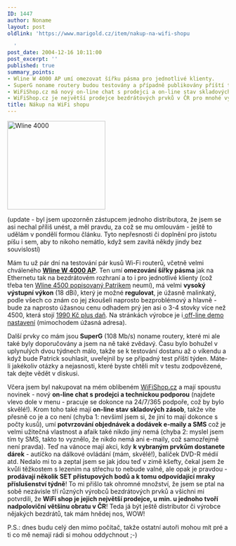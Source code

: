 ```yaml
---
ID: 1447
author: Noname
layout: post
oldlink: 'https://www.marigold.cz/item/nakup-na-wifi-shopu

  '
post_date: 2004-12-16 10:11:00
post_excerpt: ''
published: true
summary_points:
- Wline W 4000 AP umí omezovat šířku pásma pro jednotlivé klienty.
- SuperG noname routery budou testovány a případně publikovány příští týden.
- WiFiShop.cz má nový on-line chat s prodejci a on-line stav skladových zásob.
- WiFiShop.cz je největší prodejce bezdrátových prvků v ČR pro mnohé výrobce.
title: Nákup na WiFi shopu
---
```


<div class="rightbox"><img src="/wp-content/uploads/cache/20041216-4000.jpg" alt="Wline 4000" width="223" height="202" /></div><p>
(update - byl jsem upozorněn zástupcem jednoho distributora, že jsem se
asi nechal příliš unést, a měl pravdu, za což se mu omlouvám - ještě to
udělám v pondělí formou článku. Tyto nepřesnosti či doplnění pro jistotu píšu i sem, aby to nikoho nemátlo, když sem zavítá někdy jindy bez souvislostí)</p>
<p>
Mám tu už pár dní na testování pár kusů Wi-Fi routerů, včetně velmi chváleného <strong><a href="http://www.wline.info/buxus/generate_page.php?page_id=208">Wline W 4000 AP</a></strong>. Ten umí <strong>omezování šířky pásma</strong> jak na Ethernetu tak na bezdrátovém rozhraní a to i pro jednotlivé klienty (což třeba ten <a href="/item/pristupovy-bod-wline-w-4500-s-rizenim-rychlosti-pripojenych-klientu">Wline 4500 popisovaný Patrikem</a> neumí), má velmi <strong>vysoký výstupní výkon</strong> (18 dBi), který je možné <strong>regulovat</strong>, je úžasně malinkatý, podle všech co znám co jej zkoušeli naprosto bezproblémový a hlavně - bude za naprosto úžasnou cenu odhadem prý jen asi o 3-4 stovky více než 4500, která stojí <a href="http://www.wifishop.cz/inshop/scripts/detail.asp?itemId=21258&amp;level=64">1990 Kč plus daň</a>. Na stránkách výrobce je i<a href="http://192.168.0.21.sk/W4000/"> off-line demo nastavení</a> (mimochodem úžasná adresa).</p>
<p>
Další prvky co mám jsou <strong>SuperG</strong> (108 Mb/s) noname routery, které mi ale také byly doporučovány a jsem na ně také zvědavý. Času bylo bohužel v uplynulých dvou týdnech málo, takže se k testování dostanu až o víkendu a když bude Patrick souhlasit, uveřejnil by se případný test příští týden. Máte-li jakékoliv otázky a nejasnosti, které byste chtěli mít v testu zodpovězené, tak dejte vědět v diskusi.</p>
<p>
Včera jsem byl nakupovat na mém oblíbeném <a href="http://www.wifishop.cz/">WiFiShop.cz</a> a mají spoustu novinek - nový <strong>on-line chat s prodejci a technickou podporou</strong> (najdete vlevo dole v menu - pracuje se dokonce na 24/7/365 podpoře, což by bylo skvělé!). Krom toho také mají <strong>on-line stav skladových zásob</strong>, takže víte přesně co je a co není (chyba 1: nevšiml jsem si, že jiní to mají dokonce s počty kusů), umí <strong>potvrzování objednávek a dodávek e-maily a SMS</strong> což je velmi užitečná vlastnost a afaik také nikdo jiný nemá (chyba 2: myslel jsem tím ty SMS, takto to vyznělo, že nikdo nemá ani e-maily, což samozřejmě není pravda). Teď na vánoce mají akci, kdy <strong>k vybraným prvkům dostanete dárek</strong> - autíčko na dálkové ovládání (mám, skvělé!), balíček DVD-R médií atd. Nedalo mi to a zeptal jsem se jak jdou teď v zimě kšefty, čekal jsem že kvůli těžkostem s lezením na střechu to nebude valné, ale opak je pravdou - <strong>prodávají několik SET přístupových bodů a k tomu odpovídající mraky příslušenství týdně</strong>! To mi přišlo tak ohromné množství, že jsem se ptal na sobě nezávisle tří různých výrobců bezdrátových prvků a všichni mi potvrdili, že <strong>WiFi shop je jejich největší prodejce, u min. u jednoho tvoří nadpoloviční většinu obratu v ČR</strong>! Teda já být ještě distributor či výrobce nějakých bezdrátů, tak mám hnědej nos, WOW!</p>
<p>
P.S.: dnes budu celý den mimo počítač, takže ostatní autoři mohou mít pré a ti co mě nemají rádi si mohou oddychnout ;-)</p>